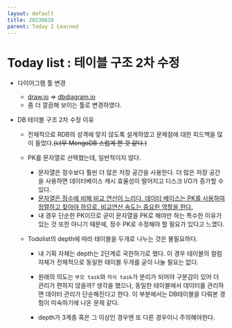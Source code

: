 ```yaml
---
layout: default
title: 20230628
parent: Today I Learned
---
```


# Today list : 테이블 구조 2차 수정

- 다이어그램 툴 변경

  - [draw.io](http://draw.io/) => [dbdiagram.io](https://dbdiagram.io/d)
  - 좀 더 깔끔해 보이는 툴로 변경하였다.

- DB 테이블 구조 2차 수정 이유

  - 전체적으로 RDB의 성격에 맞지 않도록 설계하였고 문제점에 대한 피드백을 많이 들었다.~~(너무 MongoDB 스럽게 짠 것 같다.)~~
  - PK를 문자열로 선택했는데, 일반적이지 않다.

    - 문자열은 정수보다 훨씬 더 많은 저장 공간을 사용한다. 더 많은 저장 공간을 사용하면 데이터베이스 캐시 효율성이 떨어지고 디스크 I/O가 증가할 수 있다.
    - <u>문자열은 정수에 비해 비교 연산이 느리다. 데이터 베이스는 PK를 사용하여 정렬하고 찾아야 하므로, 비교연산 속도는 중요한 역할을 한다.</u>
    - 내 경우 단순한 PK이므로 굳이 문자열을 PK로 해야만 하는 특수한 이유가 있는 것 또한 아니기 때문에, 정수 PK로 수정해야 할 필요가 있다고 느꼈다.

  - Todolist의 depth에 따라 테이블을 두개로 나누는 것은 불필요하다.

    - 내 기획 자체는 depth는 2단계로 국한하기로 했다. 이 경우 테이블의 컬럼 자체가 전체적으로 동일한 테이블 두개를 굳이 나눌 필요는 없다.

    - 원래의 의도는 `부모 task`와 `자식 task`가 분리가 되어야 구분감이 있어 더 관리가 편하지 않을까? 생각을 했으나, 동일한 테이블에서 데이터를 관리하면 데이터 관리가 단순해진다고 한다. 이 부분에서는 DB테이블을 다뤄본 경험이 미숙하기에 나온 문제 같다.

    - depth가 3계층 혹은 그 이상인 경우엔 또 다른 경우이니 주의해야한다.
